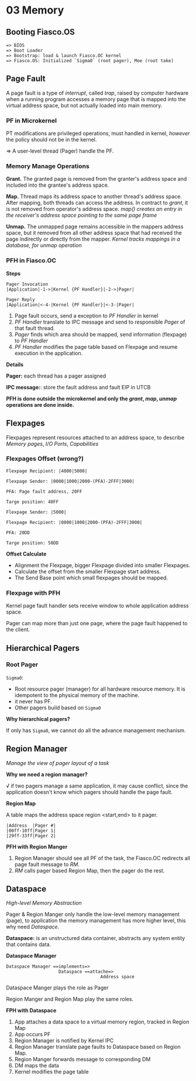 # 03 Memory

## Booting Fiasco.OS
```
=> BIOS
=> Boot Loader
=> Bootstrap: load & launch Fiasco.OC kernel
=> Fiasco.OS: Initialized `Sigma0` (root pager), Moe (root take)
```

## Page Fault

A page fault is a type of *interrupt*, called *trap*, raised by computer hardware when a running program accesses a memory page that is mapped into the virtual address space, but not actually loaded into main memory. 

### PF in Microkernel

PT modifications are privileged operations, must handled in kernel, *however* the policy should not be in the kernel.

=> A user-level thread (Pager) handle the PF.

### Memory Manage Operations

**Grant.** The granted page is removed from the granter's address space and included into the grantee's address space.

**Map.** Thread maps its address space to another thread's address space. After mapping, both threads can access the address. In contract to *grant*, it is not removed from operator's address space. *map() creates an entry in the receiver's address space pointing to the same page frame*

**Unmap.** The unmapped page remains accessible in the mappers address space, but it removed from all other address space that had received the page indirectly or directly from the mapper. *Kernel tracks mappings in a database, for unmap operation*
 

### PFH in Fiasco.OC

**Steps**

```
Pager Invocation
|Application|-1->|Kernel {PF Handler}|-2->|Pager|

Pager Reply
|Application|<-4-|Kernel {PF Handler}|<-3-|Pager|
```

1. Page fault occurs, send a exception to *PF Handler* in kernel
2. *PF Handler* translate to IPC message and send to responsible *Pager* of that fault thread.
3. *Pager* finds which area should be mapped, send information (flexpage) to *PF Handler*
4. *PF Handler* modifies the page table based on Flexpage and resume execution in the application.  

**Details**

**Pager:** each thread has a pager assigned

**IPC message:**: store the fault address and fault EIP in UTCB

**PFH is done outside the microkernel and only the *grant*, *map*, *unmap* operations are done inside.**


## Flexpages

Flexpages represent resources attached to an address space, to describe *Memory pages*, *I/O Ports*, *Capabilities*

### Flexpages Offset (wrong?)

```
Flexpage Recipient: |4000|5000|

Flexpage Sender: |0000|1000|2000-(PFA)-2FFF|3000|

PFA: Page fault address, 20FF

Targe position: 40FF

Flexpage Sender: |5000|

Flexpage Recipient: |0000|1000|2000-(PFA)-2FFF|3000|

PFA: 20DD

Targe position: 50DD

```

**Offset Calculate**

* Alignment the Flexpage, bigger Flexpage divided into smaller Flexpages.
* Calculate the offset from the smaller Flexpage start address. 
* The Send Base point which small flexpages should be mapped. 

### Flexpage with PFH

Kernel page fault handler sets receive window to whole application address space.

Pager can map more than just one page, where the page fault happened to the client. 

## Hierarchical Pagers

### Root Pager 

`Sigma0`: 

* Root resource pager (manager) for all hardware resource memory. It is idempotent to the physical memory of the machine. 
* it never has PF.
* Other pagers build based on `Sigma0`

**Why hierarchical pagers?** 

If only has `Sigma0`, we cannot do all the advance management mechanism. 

## Region Manager

*Manage the view of pager layout of a task*

**Why we need a region manager?**

√ if two pagers manage a same application, it may cause conflict, since the application doesn't know which pagers should handle the page fault. 

**Region Map**

A table maps the address space region <start,end> to it pager.

```
|Address  |Pager #|
|00ff-10ff|Pager 1|
|29ff-33ff|Pager 2|

```

**PFH with Region Manger**

1. Region Manager should see all PF of the task, the Fiasco.OC redirects all page fault message to *RM*.
2. *RM* calls pager based Region Map, then the pager do the rest. 

## Dataspace 

*High-level Memory Abstraction*

Pager & Region Manger only handle the low-level memory management (page), to application the memory management has more higher level, this why need *Dataspace*.

**Dataspace:** is an unstructured data container, abstracts any system entity that contains data.


**Dataspace Manager**

```
Dataspace Manager ==implements=> 
                    Dataspace ==attache=> 
                                    Address space 
```

Dataspace Manger plays the role as Pager

Region Manger and Region Map play the same roles.

**FPH with Dataspace**

1. App attaches a data space to a virtual memory region, tracked in Region Map
2. App occurs PF
3. Region Manager is notified by Kernel IPC
4. Region Manager translate page faults to Dataspace based on Region Map.
5. Region Manger forwards message to corresponding DM
6. DM maps the data 
7. Kernel modifies the page table
















